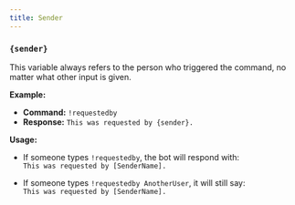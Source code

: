 ```yaml
---
title: Sender
---
```


### `{sender}`

This variable always refers to the person who triggered the command, no matter what other input is given.

**Example:**

- **Command:** `!requestedby`
- **Response:** `This was requested by {sender}.`

**Usage:**

- If someone types `!requestedby`, the bot will respond with:  
  `This was requested by [SenderName].`

- If someone types `!requestedby AnotherUser`, it will still say:  
  `This was requested by [SenderName].`

